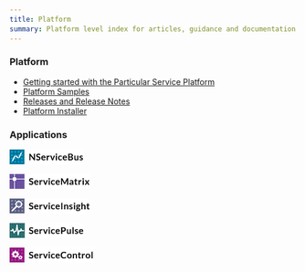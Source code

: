 ```yaml
---
title: Platform
summary: Platform level index for articles, guidance and documentation
---
```


### Platform

- [Getting started with the Particular Service Platform](getting-started-with-particular-service-platform.md)
- [Platform Samples](samples.md)
- [Releases and Release Notes](release-notes.md)
- [Platform Installer](installer)

### Applications


[![NServiceBus article index](images/NServiceBusLogo.png)](/NServiceBus)

[![ServiceMatrix article index](images/ServiceMatrixLogo.png)](/ServiceMatrix)

[![ServiceInsight article index](images/ServiceInsightLogo.png)](/ServiceInsight)

[![ServicePulse article index](images/ServicePulseLogo.png)](/ServicePulse)

[![ServiceControl article index](images/ServiceControlLogo.png)](/ServiceControl)
